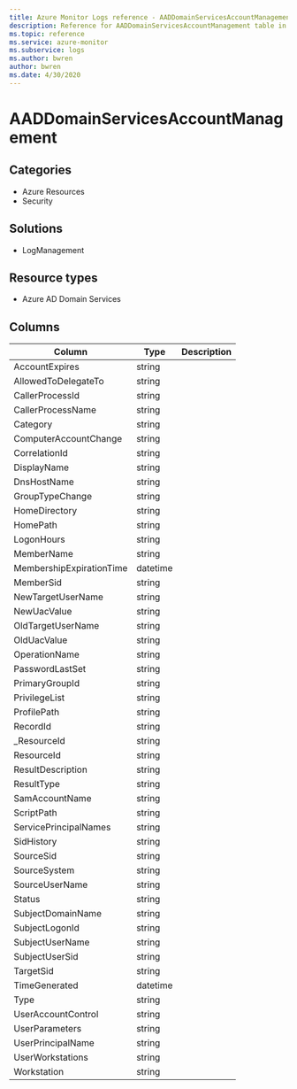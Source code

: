 ```yaml
---
title: Azure Monitor Logs reference - AADDomainServicesAccountManagement
description: Reference for AADDomainServicesAccountManagement table in Azure Monitor Logs.
ms.topic: reference
ms.service: azure-monitor
ms.subservice: logs
ms.author: bwren
author: bwren
ms.date: 4/30/2020
---
```


# AADDomainServicesAccountManagement

 

## Categories

- Azure Resources
- Security
## Solutions

- LogManagement
## Resource types

- Azure AD Domain Services




## Columns

|Column|Type|Description|
|---|---|---|
|AccountExpires|string||
|AllowedToDelegateTo|string||
|CallerProcessId|string||
|CallerProcessName|string||
|Category|string||
|ComputerAccountChange|string||
|CorrelationId|string||
|DisplayName|string||
|DnsHostName|string||
|GroupTypeChange|string||
|HomeDirectory|string||
|HomePath|string||
|LogonHours|string||
|MemberName|string||
|MembershipExpirationTime|datetime||
|MemberSid|string||
|NewTargetUserName|string||
|NewUacValue|string||
|OldTargetUserName|string||
|OldUacValue|string||
|OperationName|string||
|PasswordLastSet|string||
|PrimaryGroupId|string||
|PrivilegeList|string||
|ProfilePath|string||
|RecordId|string||
|_ResourceId|string||
|ResourceId|string||
|ResultDescription|string||
|ResultType|string||
|SamAccountName|string||
|ScriptPath|string||
|ServicePrincipalNames|string||
|SidHistory|string||
|SourceSid|string||
|SourceSystem|string||
|SourceUserName|string||
|Status|string||
|SubjectDomainName|string||
|SubjectLogonId|string||
|SubjectUserName|string||
|SubjectUserSid|string||
|TargetSid|string||
|TimeGenerated|datetime||
|Type|string||
|UserAccountControl|string||
|UserParameters|string||
|UserPrincipalName|string||
|UserWorkstations|string||
|Workstation|string||
